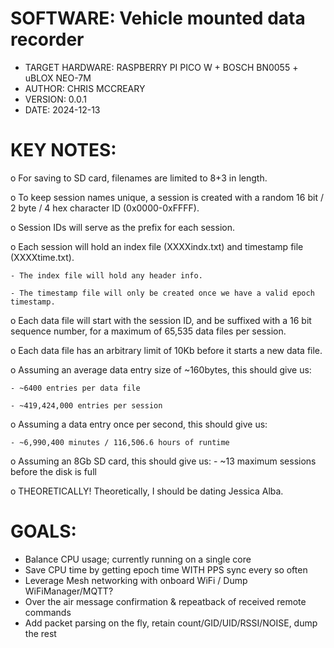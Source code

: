 # SOFTWARE: Vehicle mounted data recorder
  - TARGET HARDWARE: RASPBERRY PI PICO W + BOSCH BN0055 + uBLOX NEO-7M
  - AUTHOR: CHRIS MCCREARY
  - VERSION: 0.0.1
  - DATE: 2024-12-13

# KEY NOTES:
  o For saving to SD card, filenames are limited to 8+3 in length.

  o To keep session names unique, a session is created with a random 16 bit / 2 byte / 4 hex character ID (0x0000-0xFFFF).

  o Session IDs will serve as the prefix for each session.

  o Each session will hold an index file (XXXXindx.txt) and timestamp file (XXXXtime.txt).

    - The index file will hold any header info.

    - The timestamp file will only be created once we have a valid epoch timestamp.

  o Each data file will start with the session ID, and be suffixed with a 16 bit sequence number, for a maximum of 65,535 data files per session.

  o Each data file has an arbitrary limit of 10Kb before it starts a new data file.

  o Assuming an average data entry size of ~160bytes, this should give us:

    - ~6400 entries per data file

    - ~419,424,000 entries per session

  o Assuming a data entry once per second, this should give us:

    - ~6,990,400 minutes / 116,506.6 hours of runtime

  o Assuming an 8Gb SD card, this should give us:
    - ~13 maximum sessions before the disk is full

  o THEORETICALLY! Theoretically, I should be dating Jessica Alba.


# GOALS:
 - Balance CPU usage; currently running on a single core
 - Save CPU time by getting epoch time WITH PPS sync every so often
 - Leverage Mesh networking with onboard WiFi / Dump WiFiManager/MQTT?
 - Over the air message confirmation & repeatback of received remote commands
 - Add packet parsing on the fly, retain count/GID/UID/RSSI/NOISE, dump the rest